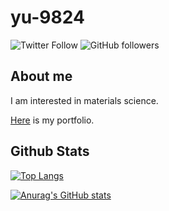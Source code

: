 # yu-9824
![Twitter Follow](https://img.shields.io/twitter/follow/yu_9824?style=social)
![GitHub followers](https://img.shields.io/github/followers/yu-9824?style=social)
## About me
I am interested in materials science.

[Here]((https://yu-9824.github.io/portfolio/)) is my portfolio.

## Github Stats
[![Top Langs](https://github-readme-stats.vercel.app/api/top-langs/?username=yu-9824&layout=compact&theme=dark)](https://github.com/anuraghazra/github-readme-stats)

[![Anurag's GitHub stats](https://github-readme-stats.vercel.app/api?username=yu-9824&count_private=true&theme=dark&show_icons=true)](https://github.com/anuraghazra/github-readme-stats)

